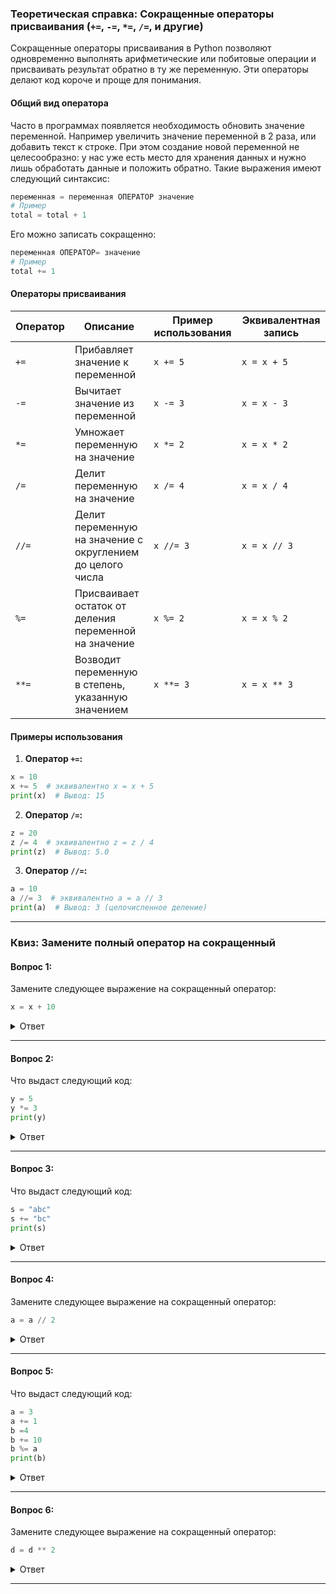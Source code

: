 ### Теоретическая справка: Сокращенные операторы присваивания (`+=`, `-=`, `*=`, `/=`, и другие)

Сокращенные операторы присваивания в Python позволяют одновременно выполнять арифметические или побитовые операции и присваивать результат обратно в ту же переменную. Эти операторы делают код короче и проще для понимания.

#### Общий вид оператора
Часто в программах появляется необходимость обновить значение переменной. Например увеличить значение переменной в 2 раза, или добавить текст к строке. При этом создание новой переменной не целесообразно: у нас уже есть место для хранения данных и нужно лишь обработать данные и положить обратно. Такие выражения имеют следующий синтаксис:

```python
переменная = переменная ОПЕРАТОР значение
# Пример
total = total + 1
```

Его можно записать сокращенно:

```python
переменная ОПЕРАТОР= значение
# Пример
total += 1
```

#### Операторы присваивания

| Оператор | Описание                                                    | Пример использования          | Эквивалентная запись            |
|----------|-------------------------------------------------------------|-------------------------------|---------------------------------|
| `+=`     | Прибавляет значение к переменной                            | `x += 5`                      | `x = x + 5`                     |
| `-=`     | Вычитает значение из переменной                             | `x -= 3`                      | `x = x - 3`                     |
| `*=`     | Умножает переменную на значение                             | `x *= 2`                      | `x = x * 2`                     |
| `/=`     | Делит переменную на значение                                | `x /= 4`                      | `x = x / 4`                     |
| `//=`    | Делит переменную на значение с округлением до целого числа  | `x //= 3`                     | `x = x // 3`                    |
| `%=`     | Присваивает остаток от деления переменной на значение       | `x %= 2`                      | `x = x % 2`                     |
| `**=`    | Возводит переменную в степень, указанную значением          | `x **= 3`                     | `x = x ** 3`                    |

#### Примеры использования

1. **Оператор `+=`:**

```python
x = 10
x += 5  # эквивалентно x = x + 5
print(x)  # Вывод: 15
```

2. **Оператор `/=`:**

```python
z = 20
z /= 4  # эквивалентно z = z / 4
print(z)  # Вывод: 5.0
```

3. **Оператор `//=`:**

```python
a = 10
a //= 3  # эквивалентно a = a // 3
print(a)  # Вывод: 3 (целочисленное деление)
```

---

### Квиз: Замените полный оператор на сокращенный

#### Вопрос 1:
Замените следующее выражение на сокращенный оператор:

```python
x = x + 10
```

<details>
<summary>Ответ</summary>

```python
x += 10
```

</details>

---

#### Вопрос 2:
Что выдаст следующий код:
```python
y = 5
y *= 3
print(y)
```

<details>
<summary>Ответ</summary>

```
15
```

</details>

---

#### Вопрос 3:
Что выдаст следующий код:
```python
s = "abc"
s += "bc"
print(s)
```

<details>
<summary>Ответ</summary>

```
abcbc
```

</details>

---

#### Вопрос 4:
Замените следующее выражение на сокращенный оператор:

```python
a = a // 2
```

<details>
<summary>Ответ</summary>

```python
a //= 2
```

</details>

---

#### Вопрос 5:
Что выдаст следующий код:
```python
a = 3
a += 1
b =4
b += 10
b %= a
print(b)
```

<details>
<summary>Ответ</summary>

```python
2
```

</details>

---

#### Вопрос 6:
Замените следующее выражение на сокращенный оператор:

```python
d = d ** 2
```

<details>
<summary>Ответ</summary>

```python
d **= 2
```

</details>

---
